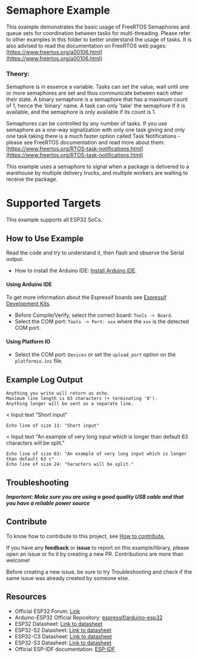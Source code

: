# Semaphore Example

This example demonstrates the basic usage of FreeRTOS Semaphores and queue sets for coordination between tasks for multi-threading.
Please refer to other examples in this folder to better understand the usage of tasks.
It is also advised to read the documentation on FreeRTOS web pages:
[https://www.freertos.org/a00106.html](https://www.freertos.org/a00106.html)

### Theory:
Semaphore is in essence a variable. Tasks can set the value, wait until one or more
semaphores are set and thus communicate between each other their state.
A binary semaphore is a semaphore that has a maximum count of 1, hence the 'binary' name.
A task can only 'take' the semaphore if it is available, and the semaphore is only available if its count is 1.

Semaphores can be controlled by any number of tasks. If you use semaphore as a one-way
signalization with only one task giving and only one task taking there is a much faster option
called Task Notifications - please see FreeRTOS documentation and read more about them: [https://www.freertos.org/RTOS-task-notifications.html](https://www.freertos.org/RTOS-task-notifications.html)

This example uses a semaphore to signal when a package is delivered to a warehouse by multiple
delivery trucks, and multiple workers are waiting to receive the package.

# Supported Targets

This example supports all ESP32 SoCs.

## How to Use Example

Read the code and try to understand it, then flash and observe the Serial output.

* How to install the Arduino IDE: [Install Arduino IDE](https://github.com/espressif/arduino-esp32/tree/master/docs/arduino-ide).

#### Using Arduino IDE

To get more information about the Espressif boards see [Espressif Development Kits](https://www.espressif.com/en/products/devkits).

* Before Compile/Verify, select the correct board: `Tools -> Board`.
* Select the COM port: `Tools -> Port: xxx` where the `xxx` is the detected COM port.

#### Using Platform IO

* Select the COM port: `Devices` or set the `upload_port` option on the `platformio.ini` file.

## Example Log Output

```
Anything you write will return as echo.
Maximum line length is 63 characters (+ terminating '0').
Anything longer will be sent as a separate line.

```
< Input text "Short input"

``Echo line of size 11: "Short input"``

< Input text "An example of very long input which is longer than default 63 characters will be split."

```
Echo line of size 63: "An example of very long input which is longer than default 63 c"
Echo line of size 24: "haracters will be split."
```

## Troubleshooting

***Important: Make sure you are using a good quality USB cable and that you have a reliable power source***

## Contribute

To know how to contribute to this project, see [How to contribute.](https://github.com/espressif/arduino-esp32/blob/master/CONTRIBUTING.rst)

If you have any **feedback** or **issue** to report on this example/library, please open an issue or fix it by creating a new PR. Contributions are more than welcome!

Before creating a new issue, be sure to try Troubleshooting and check if the same issue was already created by someone else.

## Resources

* Official ESP32 Forum: [Link](https://esp32.com)
* Arduino-ESP32 Official Repository: [espressif/arduino-esp32](https://github.com/espressif/arduino-esp32)
* ESP32 Datasheet: [Link to datasheet](https://www.espressif.com/sites/default/files/documentation/esp32_datasheet_en.pdf)
* ESP32-S2 Datasheet: [Link to datasheet](https://www.espressif.com/sites/default/files/documentation/esp32-s2_datasheet_en.pdf)
* ESP32-C3 Datasheet: [Link to datasheet](https://www.espressif.com/sites/default/files/documentation/esp32-c3_datasheet_en.pdf)
* ESP32-S3 Datasheet: [Link to datasheet](https://www.espressif.com/sites/default/files/documentation/esp32-s3_datasheet_en.pdf)
* Official ESP-IDF documentation: [ESP-IDF](https://idf.espressif.com)
